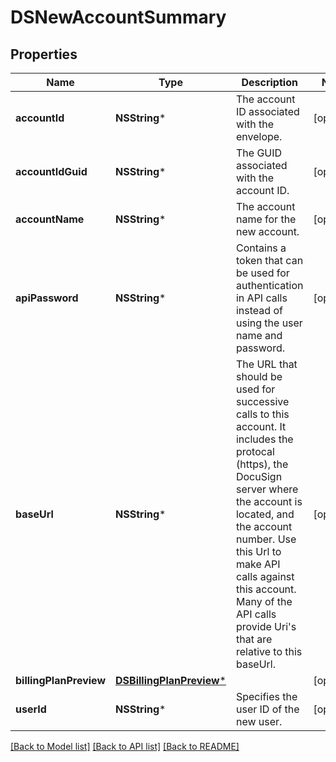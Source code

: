 # DSNewAccountSummary

## Properties
Name | Type | Description | Notes
------------ | ------------- | ------------- | -------------
**accountId** | **NSString*** | The account ID associated with the envelope. | [optional] 
**accountIdGuid** | **NSString*** | The GUID associated with the account ID. | [optional] 
**accountName** | **NSString*** | The account name for the new account. | [optional] 
**apiPassword** | **NSString*** | Contains a token that can be used for authentication in API calls instead of using the user name and password. | [optional] 
**baseUrl** | **NSString*** | The URL that should be used for successive calls to this account. It includes the protocal (https), the DocuSign server where the account is located, and the account number. Use this Url to make API calls against this account. Many of the API calls provide Uri&#39;s that are relative to this baseUrl. | [optional] 
**billingPlanPreview** | [**DSBillingPlanPreview***](DSBillingPlanPreview.md) |  | [optional] 
**userId** | **NSString*** | Specifies the user ID of the new user. | [optional] 

[[Back to Model list]](../README.md#documentation-for-models) [[Back to API list]](../README.md#documentation-for-api-endpoints) [[Back to README]](../README.md)


